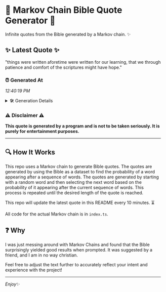 # 📖 Markov Chain Bible Quote Generator 📖

Infinite quotes from the Bible generated by a Markov chain. ✨

## ✨ Latest Quote ✨
"things were written aforetime were written for our learning, that we through patience and comfort of the scriptures might have hope."

### ⏰ Generated At
*12:40:19 PM*

<details>
    <summary>🛠️ Generation Details</summary>
    <p>
        <strong>🌱 Seed:</strong> things<br>
        <strong>🔄 Iterations:</strong> 20<br>
        <strong>📜 Context History:</strong><br>[ things ]: were<br>[ things, were ]: written<br>[ things, were, written ]: aforetime<br>[ things, were, written, aforetime ]: were<br>[ things, were, written, aforetime, were ]: written<br>[ things, were, written, aforetime, were, written ]: for<br>[ were, written, aforetime, were, written, for ]: our<br>[ written, aforetime, were, written, for, our ]: learning,<br>[ aforetime, were, written, for, our, learning, ]: that<br>[ were, written, for, our, learning,, that ]: we<br>[ written, for, our, learning,, that, we ]: through<br>[ for, our, learning,, that, we, through ]: patience<br>[ our, learning,, that, we, through, patience ]: and<br>[ learning,, that, we, through, patience, and ]: comfort<br>[ that, we, through, patience, and, comfort ]: of<br>[ we, through, patience, and, comfort, of ]: the<br>[ through, patience, and, comfort, of, the ]: scriptures<br>[ patience, and, comfort, of, the, scriptures ]: might<br>[ and, comfort, of, the, scriptures, might ]: have<br>[ comfort, of, the, scriptures, might, have ]: hope.<br>
    </p>
</details>

### ⚠️ Disclaimer ⚠️
**This quote is generated by a program and is not to be taken seriously. It is purely for entertainment purposes.**

---

## 🔍 How It Works

This repo uses a Markov chain to generate Bible quotes. The quotes are generated by using the Bible as a dataset to find the probability of a word appearing after a sequence of words. The quotes are generated by starting with a random word and then selecting the next word based on the probability of it appearing after the current sequence of words. This process is repeated until the desired length of the quote is reached.

This repo will update the latest quote in this README every 10 minutes. ⏳

All code for the actual Markov chain is in `index.ts`.

## ❓ Why

I was just messing around with Markov Chains and found that the Bible surprisingly yielded good results when prompted. 
It was suggested by a friend, and I am in no way christian.

Feel free to adjust the text further to accurately reflect your intent and experience with the project!

---

*Enjoy*✨
